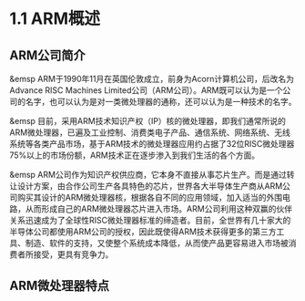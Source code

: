 # 1.1 ARM概述
## ARM公司简介
&emsp ARM于1990年11月在英国伦敦成立，前身为Acorn计算机公司，后改名为Advance RISC Machines Limited公司（ARM公司）。ARM既可以认为是一个公司的名字，也可以认为是对一类微处理器的通称，还可以认为是一种技术的名字。  

&emsp 目前，采用ARM技术知识产权（IP）核的微处理器，即我们通常所说的ARM微处理器，已遍及工业控制、消费类电子产品、通信系统、网络系统、无线系统等各类产品市场，基于ARM技术的微处理器应用约占据了32位RISC微处理器75%以上的市场份额，ARM技术正在逐步渗入到我们生活的各个方面。

&emsp ARM公司作为知识产权供应商，它本身不直接从事芯片生产。而是通过转让设计方案，由合作公司生产各具特色的芯片，世界各大半导体生产商从ARM公司购买其设计的ARM微处理器核，根据各自不同的应用领域，加入适当的外围电路，从而形成自己的ARM微处理器芯片进入市场。ARM公司利用这种双赢的伙伴关系迅速成为了全球性RISC微处理器标准的缔造者。目前，全世界有几十家大的半导体公司都使用ARM公司的授权，因此既使得ARM技术获得更多的第三方工具、制造、软件的支持，又使整个系统成本降低，从而使产品更容易进入市场被消费者所接受，更具有竞争力。

## ARM微处理器特点

